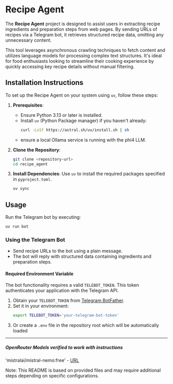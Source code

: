 # Recipe Agent

The **Recipe Agent** project is designed to assist users in extracting recipe ingredients and preparation steps from web pages. By sending URLs of recipes via a Telegram bot, it retrieves structured recipe data, omitting any unnecessary content.

This tool leverages asynchronous crawling techniques to fetch content and utilizes language models for processing complex text structures. It's ideal for food enthusiasts looking to streamline their cooking experience by quickly accessing key recipe details without manual filtering.

## Installation Instructions

To set up the Recipe Agent on your system using `uv`, follow these steps:

1. **Prerequisites**:
   - Ensure Python 3.13 or later is installed.
   - Install `uv` (Python Package manager) if you haven't already:
     ```bash
     curl -LsSf https://astral.sh/uv/install.sh | sh
     ```
   - ensure a local Ollama service is running with the phi4 LLM.

2. **Clone the Repository**:
   ```bash
   git clone <repository-url>
   cd recipe_agent
   ```

3. **Install Dependencies**:
   Use `uv` to install the required packages specified in `pyproject.toml`.
   ```bash
   uv sync
   ```

## Usage

Run the Telegram bot by executing:

```bash
uv run bot
```

### Using the Telegram Bot

- Send recipe URLs to the bot using a plain message.
- The bot will reply with structured data containing ingredients and preparation steps.

#### Required Environment Variable

The bot functionality requires a valid `TELEBOT_TOKEN`. This token authenticates your application with the Telegram API.

1. Obtain your `TELEBOT_TOKEN` from [Telegram BotFather](https://t.me/botfather).
2. Set it in your environment:
   ```bash
   export TELEBOT_TOKEN='your-telegram-bot-token'
   ```
3. Or create a `.env` file in the repository root which will be automatically loaded

---

##### OpenRouter Models verified to work with instructions
'mistralai/mistral-nemo:free' - [URL](https://openrouter.ai/mistralai/mistral-nemo:free/api)

Note: This README is based on provided files and may require additional steps depending on specific configurations.